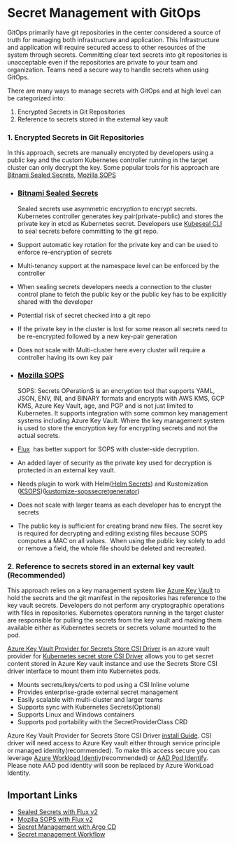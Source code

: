 # Secret Management with GitOps

GitOps primarily have git repositories in the center considered a source of truth for managing both infrastructure and application. This Infrastructure and application will require secured access to other resources of the system through secrets. Committing clear text secrets into git repositories is unacceptable even if the repositories are private to your team and organization. Teams need a secure way to handle secrets when using GitOps.

There are many ways to manage secrets with GitOps and at high level can be categorized into:

1. Encrypted Secrets in Git Repositories
1. Reference to secrets stored in the external key vault

### 1. Encrypted Secrets in Git Repositories

In this approach, secrets are manually encrypted by developers using a public key and the custom Kubernetes controller running in the target cluster can only decrypt the key. Some popular tools for his approach are [Bitnami Sealed Secrets](https://github.com/bitnami-labs/sealed-secrets), [Mozilla SOPS](https://github.com/mozilla/sops)

- ### [Bitnami Sealed Secrets](https://github.com/bitnami-labs/sealed-secrets)

   Sealed secrets use asymmetric encryption to encrypt secrets. Kubernetes controller generates key pair(private-public) and stores the private key in etcd as Kubernetes secret. Developers use [Kubeseal CLI](https://github.com/bitnami-labs/sealed-secrets#public-key--certificate) to seal secrets before committing to the git repo.

- Support automatic key rotation for the private key and can be used to enforce re-encryption of secrets
- Multi-tenancy support at the namespace level can be enforced by the controller
- When sealing secrets developers needs a connection to the cluster control plane to fetch the public key or the public key has to be explicitly shared with the developer
- Potential risk of secret checked into a git repo
- If the private key in the cluster is lost for some reason all secrets need to be re-encrypted followed by a new key-pair generation
- Does not scale with Multi-cluster here every cluster will require a controller having its own key pair

- ### [Mozilla SOPS](https://github.com/mozilla/sops)

   SOPS: Secrets OPerationS is an encryption tool that supports YAML, JSON, ENV, INI, and BINARY formats and encrypts with AWS KMS, GCP KMS, Azure Key Vault, age, and PGP and is not just limited to Kubernetes. It supports integration with some common key management systems including Azure Key Vault. Where the key management system is used to store the encryption key for encrypting secrets and not the actual secrets.

- [Flux](https://toolkit.fluxcd.io/guides/mozilla-sops/#azure)  has better support for SOPS with cluster-side decryption.
- An added layer of security as the private key used for decryption is protected in an external key vault.
- Needs plugin to work with Helm([Helm Secrets](https://github.com/jkroepke/helm-secrets)) and Kustomization ([KSOPS](https://github.com/viaduct-ai/kustomize-sops))([kustomize-sopssecretgenerator](https://github.com/goabout/kustomize-sopssecretgenerator))
- Does not scale with larger teams as each developer has to encrypt the secrets
- The public key is sufficient for creating brand new files. The secret key is required for decrypting and editing existing files because SOPS computes a MAC on all values.  When using the public key solely to add or remove a field, the whole file should be deleted and recreated.

### 2. Reference to secrets stored in an external key vault (Recommended)

This approach relies on a key management system like [Azure Key Vault](https://docs.microsoft.com/en-us/azure/key-vault/general/overview) to hold the secrets and the git manifest in the repositories has reference to the key vault secrets. Developers do not perform any cryptographic operations with files in repositories. Kubernetes operators running in the target cluster are responsible for pulling the secrets from the key vault and making them available either as Kubernetes secrets or secrets volume mounted to the pod.

[Azure Key Vault Provider for Secrets Store CSI Driver](https://github.com/Azure/secrets-store-csi-driver-provider-azure) is an azure vault provider for [Kubernetes secret store CSI Driver](https://github.com/kubernetes-sigs/secrets-store-csi-driver) allows you to get secret content stored in Azure Key vault instance and use the Secrets Store CSI driver interface to mount them into Kubernetes pods.

- Mounts secrets/keys/certs to pod using a CSI Inline volume
- Provides enterprise-grade external secret management
- Easily scalable with multi-cluster and larger teams
- Supports sync with Kubernetes Secrets(Optional)
- Supports Linux and Windows containers
- Supports pod portability with the SecretProviderClass CRD

Azure Key Vault Provider for Secrets Store CSI Driver [install Guide](https://secrets-store-csi-driver.sigs.k8s.io/getting-started/installation.html).
CSI driver will need access to Azure Key vault either through service principle or managed identity(recommended). To make this access secure you can leverage [Azure Workload Identiy](https://github.com/Azure/azure-workload-identity)(recommended) or [AAD Pod Identify](https://github.com/Azure/aad-pod-identity). Please note AAD pod identity will soon be replaced by Azure WorkLoad Identity.

## Important Links

- [Sealed Secrets with Flux v2](https://toolkit.fluxcd.io/guides/sealed-secrets/)
- [Mozilla SOPS with Flux v2](https://toolkit.fluxcd.io/guides/mozilla-sops/)
- [Secret Management with Argo CD](https://argoproj.github.io/argo-cd/operator-manual/secret-management/)
- [Secret management Workflow](https://www.youtube.com/watch?v=-k6HEXaE75k)
